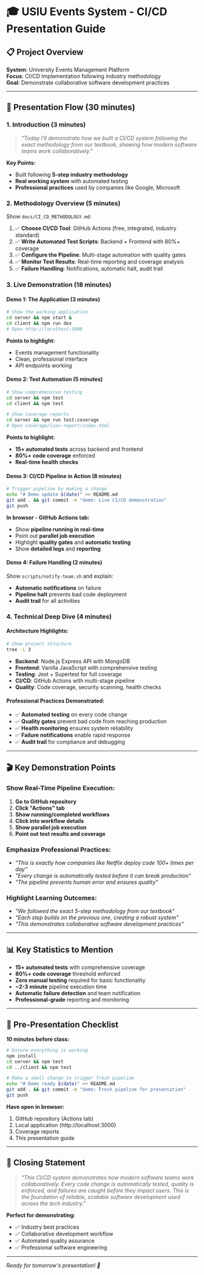 # 🎓 USIU Events System - CI/CD Presentation Guide

## 📋 **Project Overview**
**System**: University Events Management Platform  
**Focus**: CI/CD Implementation following industry methodology  
**Goal**: Demonstrate collaborative software development practices

---

## 🎯 **Presentation Flow (30 minutes)**

### **1. Introduction (3 minutes)**
> *"Today I'll demonstrate how we built a CI/CD system following the exact methodology from our textbook, showing how modern software teams work collaboratively."*

**Key Points:**
- Built following **5-step industry methodology**
- **Real working system** with automated testing
- **Professional practices** used by companies like Google, Microsoft

### **2. Methodology Overview (5 minutes)**
Show `docs/CI_CD_METHODOLOGY.md`:

1. ✅ **Choose CI/CD Tool**: GitHub Actions (free, integrated, industry standard)
2. ✅ **Write Automated Test Scripts**: Backend + Frontend with 80%+ coverage
3. ✅ **Configure the Pipeline**: Multi-stage automation with quality gates
4. ✅ **Monitor Test Results**: Real-time reporting and coverage analysis
5. ✅ **Failure Handling**: Notifications, automatic halt, audit trail

### **3. Live Demonstration (18 minutes)**

#### **Demo 1: The Application (3 minutes)**
```bash
# Show the working application
cd server && npm start &
cd client && npm run dev
# Open http://localhost:3000
```

**Points to highlight:**
- Events management functionality
- Clean, professional interface
- API endpoints working

#### **Demo 2: Test Automation (5 minutes)**
```bash
# Show comprehensive testing
cd server && npm test
cd client && npm test

# Show coverage reports
cd server && npm run test:coverage
# Open coverage/lcov-report/index.html
```

**Points to highlight:**
- **15+ automated tests** across backend and frontend
- **80%+ code coverage** enforced
- **Real-time health checks**

#### **Demo 3: CI/CD Pipeline in Action (8 minutes)**
```bash
# Trigger pipeline by making a change
echo "# Demo update $(date)" >> README.md
git add . && git commit -m "demo: Live CI/CD demonstration"
git push
```

**In browser - GitHub Actions tab:**
- Show **pipeline running in real-time**
- Point out **parallel job execution**
- Highlight **quality gates** and **automatic testing**
- Show **detailed logs** and **reporting**

#### **Demo 4: Failure Handling (2 minutes)**
Show `scripts/notify-team.sh` and explain:
- **Automatic notifications** on failure
- **Pipeline halt** prevents bad code deployment  
- **Audit trail** for all activities

### **4. Technical Deep Dive (4 minutes)**

#### **Architecture Highlights:**
```bash
# Show project structure
tree -L 3
```

- **Backend**: Node.js Express API with MongoDB
- **Frontend**: Vanilla JavaScript with comprehensive testing
- **Testing**: Jest + Supertest for full coverage
- **CI/CD**: GitHub Actions with multi-stage pipeline
- **Quality**: Code coverage, security scanning, health checks

#### **Professional Practices Demonstrated:**
- ✅ **Automated testing** on every code change
- ✅ **Quality gates** prevent bad code from reaching production
- ✅ **Health monitoring** ensures system reliability
- ✅ **Failure notifications** enable rapid response
- ✅ **Audit trail** for compliance and debugging

---

## 🎬 **Key Demonstration Points**

### **Show Real-Time Pipeline Execution:**
1. **Go to GitHub repository**
2. **Click "Actions" tab**
3. **Show running/completed workflows**
4. **Click into workflow details**
5. **Show parallel job execution**
6. **Point out test results and coverage**

### **Emphasize Professional Practices:**
- *"This is exactly how companies like Netflix deploy code 100+ times per day"*
- *"Every change is automatically tested before it can break production"*
- *"The pipeline prevents human error and ensures quality"*

### **Highlight Learning Outcomes:**
- *"We followed the exact 5-step methodology from our textbook"*
- *"Each step builds on the previous one, creating a robust system"*
- *"This demonstrates collaborative software development practices"*

---

## 📊 **Key Statistics to Mention**

- **15+ automated tests** with comprehensive coverage
- **80%+ code coverage** threshold enforced
- **Zero manual testing** required for basic functionality
- **~2-3 minute** pipeline execution time
- **Automatic failure detection** and team notification
- **Professional-grade** reporting and monitoring

---

## 🔧 **Pre-Presentation Checklist**

**10 minutes before class:**
```bash
# Ensure everything is working
npm install
cd server && npm test
cd ../client && npm test

# Make a small change to trigger fresh pipeline
echo "# Demo ready $(date)" >> README.md
git add . && git commit -m "demo: Fresh pipeline for presentation"
git push
```

**Have open in browser:**
1. GitHub repository (Actions tab)
2. Local application (http://localhost:3000)
3. Coverage reports
4. This presentation guide

---

## 🎯 **Closing Statement**

> *"This CI/CD system demonstrates how modern software teams work collaboratively. Every code change is automatically tested, quality is enforced, and failures are caught before they impact users. This is the foundation of reliable, scalable software development used across the tech industry."*

**Perfect for demonstrating:**
- ✅ Industry best practices
- ✅ Collaborative development workflow  
- ✅ Automated quality assurance
- ✅ Professional software engineering

---
*Ready for tomorrow's presentation! 🚀*
